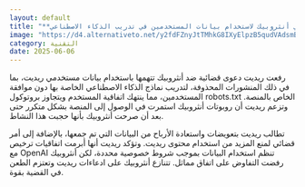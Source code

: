 ```yaml
---
layout: default
title: "**ريديت تقاضي أنثروبيك لاستخدام بيانات المستخدمين في تدريب الذكاء الاصطناعي**"
image: "https://d4.alternativeto.net/y2fdFZnyJtTMhkG8IXyElpzB5qudVAdsmB7QRkx377A/rs:fill:1520:760:0/g:ce:0:0/YWJzOi8vZGlzdC9jb250ZW50LzE3NDkxNjUyMjA1MDcucG5n.png"
category: التقنية
date: 2025-06-06
---
```


رفعت ريديت دعوى قضائية ضد أنثروبيك تتهمها باستخدام بيانات مستخدمي ريديت، بما في ذلك المنشورات المحذوفة، لتدريب نماذج الذكاء الاصطناعي الخاصة بها دون موافقة المستخدمين، مما ينتهك اتفاقية المستخدم ويتجاوز بروتوكول robots.txt الخاص بالمنصة. وتزعم ريديت أن روبوتات أنثروبيك استمرت في الوصول إلى المنصة بشكل متكرر حتى بعد أن صرحت أنثروبيك بأنها حجبت هذا النشاط.

تطالب ريديت بتعويضات واستعادة الأرباح من البيانات التي تم جمعها، بالإضافة إلى أمر قضائي لمنع المزيد من استخدام محتوى ريديت. وتؤكد ريديت أنها أبرمت اتفاقيات ترخيص مع OpenAI تنظم استخدام البيانات بموجب شروط خصوصية محددة، لكن أنثروبيك رفضت التفاوض على اتفاق مماثل. تتنازع أنثروبيك على ادعاءات ريديت وتعتزم الطعن في القضية بقوة.
